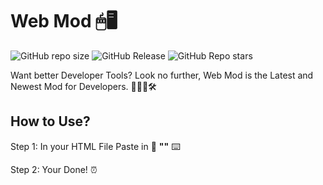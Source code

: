 # Web Mod 🖱🖥

<img alt="GitHub repo size" src="https://img.shields.io/github/repo-size/SandwichOriginal/Web-Mod"> <img alt="GitHub Release" src="https://img.shields.io/github/v/release/SandwichOriginal/Web-Mod"> <img alt="GitHub Repo stars" src="https://img.shields.io/github/stars/SandwichOriginal/Web-Mod">


Want better Developer Tools? Look no further, Web Mod is the Latest and Newest Mod for Developers. 👨🏻‍💻🛠

## How to Use? 

Step 1: In your HTML File Paste in 🔗 **"<script src="https://web-mod.vercel.app/main.js"></script>"** ⌨️

Step 2: Your Done! ⏰
